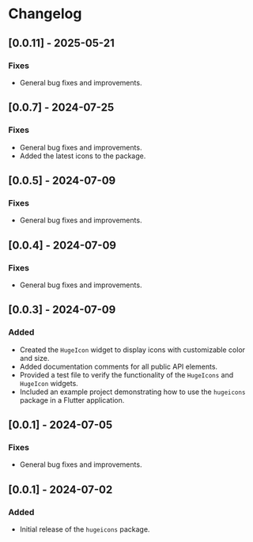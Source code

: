 # Changelog

## [0.0.11] - 2025-05-21
### Fixes
- General bug fixes and improvements.

## [0.0.7] - 2024-07-25
### Fixes
- General bug fixes and improvements.
- Added the latest icons to the package.

## [0.0.5] - 2024-07-09
### Fixes
- General bug fixes and improvements.

## [0.0.4] - 2024-07-09
### Fixes
- General bug fixes and improvements.

## [0.0.3] - 2024-07-09
### Added
- Created the `HugeIcon` widget to display icons with customizable color and size.
- Added documentation comments for all public API elements.
- Provided a test file to verify the functionality of the `HugeIcons` and `HugeIcon` widgets.
- Included an example project demonstrating how to use the `hugeicons` package in a Flutter application.

## [0.0.1] - 2024-07-05
### Fixes
- General bug fixes and improvements.

## [0.0.1] - 2024-07-02
### Added
- Initial release of the `hugeicons` package.
